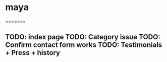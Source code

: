 # maya
=======




TODO: index page
TODO: Category issue
TODO: Confirm contact form works
TODO: Testimonials + Press + history
---
